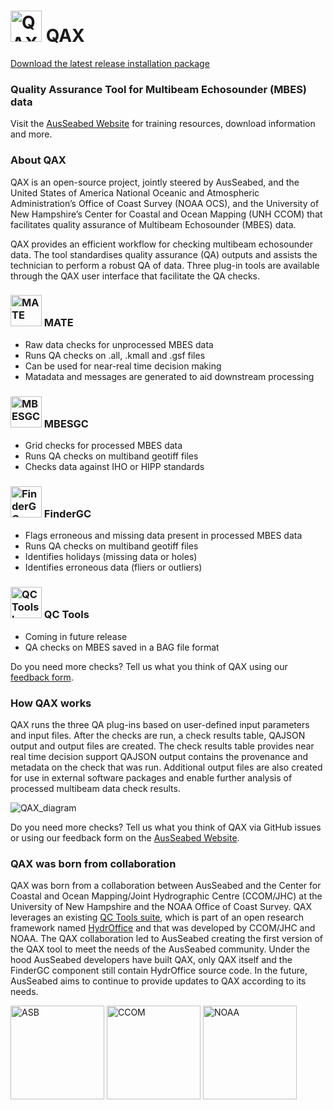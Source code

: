 # <img src ="/resources/logos/QAX.png" alt="QAX Logo" height=50 > QAX

[Download the latest release installation package](https://github.com/ausseabed/qax/releases)

### Quality Assurance Tool for Multibeam Echosounder (MBES) data
Visit the [AusSeabed Website](https://www.ausseabed.gov.au/QAX) for training resources, download information and more. 

### About QAX
QAX is an open-source project, jointly steered by AusSeabed, and the United States of America National Oceanic and Atmospheric Administration’s Office of Coast Survey (NOAA OCS), and the University of New Hampshire’s Center for Coastal and Ocean Mapping (UNH CCOM) that facilitates quality assurance of Multibeam Echosounder (MBES) data.

QAX provides an efficient workflow for checking multibeam echosounder data. The tool standardises quality assurance (QA) outputs and assists the technician to perform a robust QA of data.
Three plug-in tools are available through the QAX user interface that facilitate the QA checks.

### <img src ="/resources/logos/MATE.png" alt="MATE" height=50 > MATE
-	Raw data checks for unprocessed MBES data
-	Runs QA checks on .all, .kmall and .gsf files
-	Can be used for near-real time decision making
-	Matadata and messages are generated to aid downstream processing

### <img src ="/resources/logos/MBESGC.png" alt="MBESGC" height=50 > MBESGC
-	Grid checks for processed MBES data
-	Runs QA checks on multiband geotiff files
-	Checks data against IHO or HIPP standards

### <img src ="/resources/logos/FinderGC.png" alt="FinderGC" height=50 > FinderGC
-	Flags erroneous and missing data present in processed MBES data
-	Runs QA checks on multiband geotiff files
-	Identifies holidays (missing data or holes)
-	Identifies erroneous data (fliers or outliers)

### <img src ="/resources/logos/qcTools_logo.png" alt="QC Tools Logo" height=50 > QC Tools
- Coming in future release
- QA checks on MBES saved in a BAG file format

Do you need more checks? Tell us what you think of QAX using our [feedback form](https://www.ausseabed.gov.au/QAX/feedback-form).

### How QAX works
QAX runs the three QA plug-ins based on user-defined input parameters and input files. After the checks are run, a check results table, QAJSON output and output files are created. The check results table provides near real time decision support QAJSON output contains the provenance and metadata on the check that was run.  Additional output files are also created for use in external software packages and enable further analysis of processed multibeam data check results.

![QAX_diagram](/resources/diagrams/qax_and_others.png)

Do you need more checks? Tell us what you think of QAX via GitHub issues or using our feedback form on the [AusSeabed Website](https://www.ausseabed.gov.au/QAX).

### QAX was born from collaboration
QAX was born from a collaboration between AusSeabed and the Center for Coastal and Ocean Mapping/Joint Hydrographic Centre (CCOM/JHC) at the University of New Hampshire and the NOAA Office of Coast Survey. QAX leverages an existing [QC Tools suite](https://www.hydroffice.org/qctools), which is part of an open research framework named [HydrOffice](https://www.hydroffice.org/) and that was developed by CCOM/JHC and NOAA. The QAX collaboration led to AusSeabed creating the first version of the QAX tool to meet the needs of the AusSeabed community. Under the hood AusSeabed developers have built QAX, only QAX itself and the FinderGC component still contain HydrOffice source code. In the future, AusSeabed aims to continue to provide updates to QAX according to its needs.

<img src ="/resources/logos/AusSeabed logo_stacked_CMYK.png" alt="ASB" height=150> <img src ="/resources/logos/CCOM.jfif" alt="CCOM" height=150> <img src ="/resources/logos/noaa-logo-no-ring-70.png" alt="NOAA" height=150>
